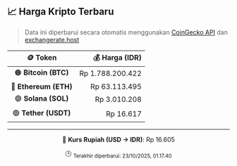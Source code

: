 

<!-- HARGA_KRIPTO -->
## 📈 Harga Kripto Terbaru

> Data ini diperbarui secara otomatis menggunakan [CoinGecko API](https://www.coingecko.com/) dan [exchangerate.host](https://exchangerate.host/)

<div align="center">

| 🪙 Token | 💰 Harga (IDR) |
|:------:|---------------:|
| 🟠 **Bitcoin (BTC)**   | Rp 1.788.200.422 |
| 🔵 **Ethereum (ETH)**  | Rp 63.113.495 |
| 🟣 **Solana (SOL)**    | Rp 3.010.208 |
| 🟢 **Tether (USDT)**   | Rp 16.617 |

---

💱 **Kurs Rupiah (USD → IDR)**: Rp 16.605

🕒 <sub>Terakhir diperbarui: 23/10/2025, 01.17.40</sub>

</div>
<!-- /HARGA_KRIPTO -->